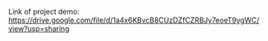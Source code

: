 Link of project demo:
https://drive.google.com/file/d/1a4x6KBvcB8CUzDZfCZRBJy7eoeT9ygWC/view?usp=sharing